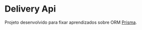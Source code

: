 # Delivery Api

Projeto desenvolvido para fixar aprendizados sobre ORM <a href="https://www.prisma.io/">Prisma</a>.
